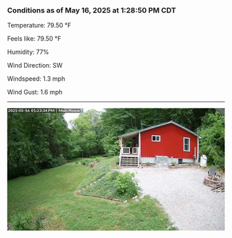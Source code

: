 ### Conditions as of May 16, 2025 at 1:28:50 PM CDT 

Temperature: 79.50 &deg;F

Feels like: 79.50 &deg;F

Humidity: 77%

Wind Direction: SW

Windspeed: 1.3 mph

Wind Gust: 1.6 mph

---

<img src="./images/latest.jpeg"/>

